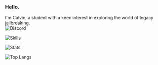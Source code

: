 ### Hello.

I'm Calvin, a student with a keen interest in exploring the world of legacy jailbreaking.  
![Discord](https://discord.c99.nl/widget/theme-1/1012513412594536528.png)


<!--
**calvink19/calvink19** is a ✨ _special_ ✨ repository because its `README.md` (this file) appears on your GitHub profile.
Here are some ideas to get you started:
- 🔭 I’m currently working on ...
- 🌱 I’m currently learning ...
- 👯 I’m looking to collaborate on ...
- 🤔 I’m looking for help with ...
- 💬 Ask me about ...
- 📫 How to reach me: ...
- 😄 Pronouns: ...
- ⚡ Fun fact: ...
-->
<!--- [![my stats!](https://github-readme-stats.vercel.app/api?username=calvink19&show_icons=true&theme=github_dark)](https://github.com/anuraghazra/github-readme-stats) !--->
[![Skills](https://skillicons.dev/icons?i=html,css,js,jquery,python,linux,vscode&theme=dark)](https://skillicons.dev)

![Stats](https://github-readme-stats.vercel.app/api?username=calvink19&show_icons=true&theme=github_dark&rank_icon=github)

![Top Langs](https://github-readme-stats.vercel.app/api/top-langs/?username=calvink19&layout=compact&theme=github_dark)

